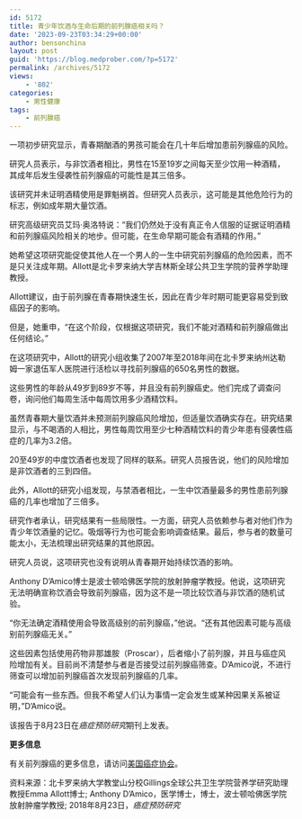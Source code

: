 ```yaml
---
id: 5172
title: 青少年饮酒与生命后期的前列腺癌相关吗？
date: '2023-09-23T03:34:29+00:00'
author: bensonchina
layout: post
guid: 'https://blog.medprober.com/?p=5172'
permalink: /archives/5172
views:
    - '802'
categories:
    - 男性健康
tags:
    - 前列腺癌
---
```


一项初步研究显示，青春期酗酒的男孩可能会在几十年后增加患前列腺癌的风险。

研究人员表示，与非饮酒者相比，男性在15至19岁之间每天至少饮用一种酒精，其成年后发生侵袭性前列腺癌的可能性是其三倍多。

该研究并未证明酒精使用是罪魁祸首。但研究人员表示，这可能是其他危险行为的标志，例如成年期大量饮酒。

研究高级研究员艾玛·奥洛特说：“我们仍然处于没有真正令人信服的证据证明酒精和前列腺癌风险相关的地步。但可能，在生命早期可能会有酒精的作用。”

她希望这项研究能促使其他人在一个男人的一生中研究前列腺癌的危险因素，而不是只关注成年期。Allott是北卡罗来纳大学吉林斯全球公共卫生学院的营养学助理教授。

Allott建议，由于前列腺在青春期快速生长，因此在青少年时期可能更容易受到致癌因子的影响。

但是，她重申，“在这个阶段，仅根据这项研究，我们不能对酒精和前列腺癌做出任何结论。”

在这项研究中，Allott的研究小组收集了2007年至2018年间在北卡罗来纳州达勒姆一家退伍军人医院进行活检以寻找前列腺癌的650名男性的数据。

这些男性的年龄从49岁到89岁不等，并且没有前列腺癌史。他们完成了调查问卷，询问他们每周生活中每周饮用多少酒精饮料。

虽然青春期大量饮酒并未预测前列腺癌风险增加，但适量饮酒确实存在。研究结果显示，与不喝酒的人相比，男性每周饮用至少七种酒精饮料的青少年患有侵袭性癌症的几率为3.2倍。

20至49岁的中度饮酒者也发现了同样的联系。研究人员报告说，他们的风险增加是非饮酒者的三到四倍。

此外，Allott的研究小组发现，与禁酒者相比，一生中饮酒量最多的男性患前列腺癌的几率也增加了三倍多。

研究作者承认，研究结果有一些局限性。一方面，研究人员依赖参与者对他们作为青少年饮酒量的记忆。吸烟等行为也可能会影响调查结果。最后，参与者的数量可能太小，无法梳理出研究结果的其他原因。

研究人员说，这项研究也没有说明从青春期开始持续饮酒的影响。

Anthony D’Amico博士是波士顿哈佛医学院的放射肿瘤学教授。他说，这项研究无法明确宣称饮酒会导致前列腺癌，因为这不是一项比较饮酒与非饮酒的随机试验。

“你无法确定酒精使用会导致高级别的前列腺癌，”他说。“还有其他因素可能与高级别前列腺癌无关。”

这些因素包括使用药物非那雄胺（Proscar），后者缩小了前列腺，并且与癌症风险增加有关。目前尚不清楚参与者是否接受过前列腺癌筛查。D’Amico说，不进行筛查可以增加前列腺癌首次发现前列腺癌的几率。

“可能会有一些东西。但我不希望人们认为事情一定会发生或某种因果关系被证明，”D’Amico说。

该报告于8月23日在*癌症预防研究*期刊上发表。

**更多信息**

有关前列腺癌的更多信息，请访问[美国癌症协会](https://www.cancer.org/cancer/prostate-cancer.html)。

资料来源：北卡罗来纳大学教堂山分校Gillings全球公共卫生学院营养学研究助理教授Emma Allott博士; Anthony D’Amico，医学博士，博士，波士顿哈佛医学院放射肿瘤学教授; 2018年8月23日，*癌症预防研究*